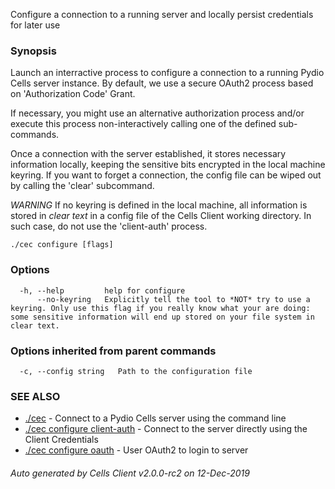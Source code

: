 Configure a connection to a running server and locally persist credentials for later use

### Synopsis


Launch an interractive process to configure a connection to a running Pydio Cells server instance.
By default, we use a secure OAuth2 process based on 'Authorization Code' Grant.

If necessary, you might use an alternative authorization process and/or execute this process non-interactively calling one of the defined sub-commands.

Once a connection with the server established, it stores necessary information locally, keeping the sensitive bits encrypted in the local machine keyring.
If you want to forget a connection, the config file can be wiped out by calling the 'clear' subcommand.

*WARNING*
If no keyring is defined in the local machine, all information is stored in *clear text* in a config file of the Cells Client working directory.
In such case, do not use the 'client-auth' process.


```
./cec configure [flags]
```

### Options

```
  -h, --help         help for configure
      --no-keyring   Explicitly tell the tool to *NOT* try to use a keyring. Only use this flag if you really know what your are doing: some sensitive information will end up stored on your file system in clear text.
```

### Options inherited from parent commands

```
  -c, --config string   Path to the configuration file
```

### SEE ALSO

* [./cec](./cec)	 - Connect to a Pydio Cells server using the command line
* [./cec configure client-auth](./cec-configure-client-auth)	 - Connect to the server directly using the Client Credentials
* [./cec configure oauth](./cec-configure-oauth)	 - User OAuth2 to login to server

###### Auto generated by Cells Client v2.0.0-rc2 on 12-Dec-2019
